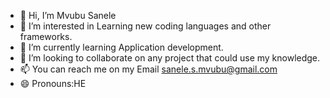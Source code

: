 - 👋 Hi, I’m Mvubu Sanele
- 👀 I’m interested in Learning new coding languages and other frameworks.
- 🌱 I’m currently learning Application development.
- 💞️ I’m looking to collaborate on any project that could use my knowledge.
- 📫 You can reach me on my Email sanele.s.mvubu@gmail.com
- 😄 Pronouns:HE


<!---
MvubuSanele/MvubuSanele is a ✨ special ✨ repository because its `README.md` (this file) appears on your GitHub profile.
You can click the Preview link to take a look at your changes.
--->
